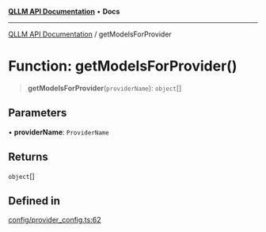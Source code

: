 [**QLLM API Documentation**](../README.md) • **Docs**

***

[QLLM API Documentation](../README.md) / getModelsForProvider

# Function: getModelsForProvider()

> **getModelsForProvider**(`providerName`): `object`[]

## Parameters

• **providerName**: `ProviderName`

## Returns

`object`[]

## Defined in

[config/provider\_config.ts:62](https://github.com/YatchiYa/qllm/blob/c17ead74a8e7150bea6cf408fa2b104235926e7e/packages/qllm-lib/src/config/provider_config.ts#L62)
